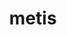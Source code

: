 ---
title: "metis"
layout: cache
categories: [package, develop-2023-12-10]
meta: {"versions": ["5.1.0"], "compilers": ["cce@=15.0.1", "gcc@=10.3.0", "gcc@=11.1.0", "gcc@=11.4.0", "gcc@=7.3.1", "gcc@=7.5.0", "gcc@=9.4.0", "oneapi@=2023.2.0"], "oss": ["amzn2", "rhel8", "sle_hpc15", "ubuntu18.04", "ubuntu20.04"], "platforms": ["linux"], "targets": ["aarch64", "neoverse_n1", "neoverse_v1", "ppc64le", "x86_64_v3", "x86_64_v4", "zen4"], "stacks": ["aws-isc", "aws-isc-aarch64", "data-vis-sdk", "e4s", "e4s-cray-rhel", "e4s-cray-sles", "e4s-neoverse_v1", "e4s-oneapi", "e4s-power", "e4s-rocm-external", "radiuss", "radiuss-aws", "radiuss-aws-aarch64", "root"], "num_specs": 12, "num_specs_by_stack": {"aws-isc-aarch64": 2, "radiuss-aws-aarch64": 2, "root": 12, "radiuss-aws": 1, "aws-isc": 1, "e4s-cray-rhel": 1, "e4s-cray-sles": 1, "radiuss": 1, "e4s-neoverse_v1": 1, "e4s-power": 1, "data-vis-sdk": 2, "e4s-rocm-external": 1, "e4s": 1, "e4s-oneapi": 1}}
spec_details: [{"hash": "2leulnzyn7mgtfyptfumecx2m7mk5a6d", "compiler": "gcc@=7.3.1", "versions": ["5.1.0"], "os": "amzn2", "platform": "linux", "target": "aarch64", "variants": ["build_system=cmake", "build_type=Release", "~gdb", "generator=make", "~int64", "~ipo", "patches=4991da9,93a7903,b1225da", "~real64", "+shared"], "stacks": ["aws-isc-aarch64", "radiuss-aws-aarch64", "root"], "size": "-", "tarball": "https://binaries.spack.io/releases/develop-2023-12-10/build_cache/linux-amzn2-aarch64/gcc-7.3.1/metis-5.1.0/linux-amzn2-aarch64-gcc-7.3.1-metis-5.1.0-2leulnzyn7mgtfyptfumecx2m7mk5a6d.spack"}, {"hash": "5fmt4sxokfuzz4hpiggfvuy4wekityz5", "compiler": "gcc@=7.3.1", "versions": ["5.1.0"], "os": "amzn2", "platform": "linux", "target": "neoverse_n1", "variants": ["build_system=cmake", "build_type=Release", "~gdb", "generator=make", "~int64", "~ipo", "patches=4991da9,93a7903,b1225da", "~real64", "+shared"], "stacks": ["aws-isc-aarch64", "radiuss-aws-aarch64", "root"], "size": "-", "tarball": "https://binaries.spack.io/releases/develop-2023-12-10/build_cache/linux-amzn2-neoverse_n1/gcc-7.3.1/metis-5.1.0/linux-amzn2-neoverse_n1-gcc-7.3.1-metis-5.1.0-5fmt4sxokfuzz4hpiggfvuy4wekityz5.spack"}, {"hash": "b5yc6etzz3xft7gzergrdfkaeraa6kgb", "compiler": "gcc@=7.3.1", "versions": ["5.1.0"], "os": "amzn2", "platform": "linux", "target": "x86_64_v3", "variants": ["build_system=cmake", "build_type=Release", "~gdb", "generator=make", "~int64", "~ipo", "patches=4991da9,93a7903,b1225da", "~real64", "+shared"], "stacks": ["radiuss-aws", "aws-isc", "root"], "size": "-", "tarball": "https://binaries.spack.io/releases/develop-2023-12-10/build_cache/linux-amzn2-x86_64_v3/gcc-7.3.1/metis-5.1.0/linux-amzn2-x86_64_v3-gcc-7.3.1-metis-5.1.0-b5yc6etzz3xft7gzergrdfkaeraa6kgb.spack"}, {"hash": "bdupoi4bfa4irgfg26mudzlbvnmt6cwm", "compiler": "cce@=15.0.1", "versions": ["5.1.0"], "os": "rhel8", "platform": "linux", "target": "zen4", "variants": ["build_system=cmake", "build_type=Release", "~gdb", "generator=make", "~int64", "~ipo", "patches=4991da9,93a7903", "~real64", "+shared"], "stacks": ["e4s-cray-rhel", "root"], "size": "-", "tarball": "https://binaries.spack.io/releases/develop-2023-12-10/build_cache/linux-rhel8-zen4/cce-15.0.1/metis-5.1.0/linux-rhel8-zen4-cce-15.0.1-metis-5.1.0-bdupoi4bfa4irgfg26mudzlbvnmt6cwm.spack"}, {"hash": "onoydhdy4g5hfnj3y5o7fidvh6olx6cs", "compiler": "gcc@=10.3.0", "versions": ["5.1.0"], "os": "sle_hpc15", "platform": "linux", "target": "x86_64_v4", "variants": ["build_system=cmake", "build_type=Release", "~gdb", "generator=make", "~int64", "~ipo", "patches=4991da9,93a7903,b1225da", "~real64", "+shared"], "stacks": ["root", "e4s-cray-sles"], "size": "-", "tarball": "https://binaries.spack.io/releases/develop-2023-12-10/build_cache/linux-sle_hpc15-x86_64_v4/gcc-10.3.0/metis-5.1.0/linux-sle_hpc15-x86_64_v4-gcc-10.3.0-metis-5.1.0-onoydhdy4g5hfnj3y5o7fidvh6olx6cs.spack"}, {"hash": "sdtqkujsnippmyv6gdqnyw6wb22tbg56", "compiler": "gcc@=7.5.0", "versions": ["5.1.0"], "os": "ubuntu18.04", "platform": "linux", "target": "x86_64_v3", "variants": ["build_system=cmake", "build_type=Release", "~gdb", "generator=make", "~int64", "~ipo", "patches=4991da9,93a7903,b1225da", "~real64", "+shared"], "stacks": ["radiuss", "root"], "size": "-", "tarball": "https://binaries.spack.io/releases/develop-2023-12-10/build_cache/linux-ubuntu18.04-x86_64_v3/gcc-7.5.0/metis-5.1.0/linux-ubuntu18.04-x86_64_v3-gcc-7.5.0-metis-5.1.0-sdtqkujsnippmyv6gdqnyw6wb22tbg56.spack"}, {"hash": "o5n4lrt5de464okgrod5uizb62k7wtqi", "compiler": "gcc@=11.4.0", "versions": ["5.1.0"], "os": "ubuntu20.04", "platform": "linux", "target": "neoverse_v1", "variants": ["build_system=cmake", "build_type=Release", "~gdb", "generator=make", "~int64", "~ipo", "patches=4991da9,93a7903,b1225da", "~real64", "+shared"], "stacks": ["e4s-neoverse_v1", "root"], "size": "-", "tarball": "https://binaries.spack.io/releases/develop-2023-12-10/build_cache/linux-ubuntu20.04-neoverse_v1/gcc-11.4.0/metis-5.1.0/linux-ubuntu20.04-neoverse_v1-gcc-11.4.0-metis-5.1.0-o5n4lrt5de464okgrod5uizb62k7wtqi.spack"}, {"hash": "wpqupme74eadpeofuwechsujv5fdypg7", "compiler": "gcc@=9.4.0", "versions": ["5.1.0"], "os": "ubuntu20.04", "platform": "linux", "target": "ppc64le", "variants": ["build_system=cmake", "build_type=Release", "~gdb", "generator=make", "~int64", "~ipo", "patches=4991da9,93a7903,b1225da", "~real64", "+shared"], "stacks": ["root", "e4s-power"], "size": "-", "tarball": "https://binaries.spack.io/releases/develop-2023-12-10/build_cache/linux-ubuntu20.04-ppc64le/gcc-9.4.0/metis-5.1.0/linux-ubuntu20.04-ppc64le-gcc-9.4.0-metis-5.1.0-wpqupme74eadpeofuwechsujv5fdypg7.spack"}, {"hash": "jhotl3c2tkh6ywifwsqipghjus33hzxs", "compiler": "gcc@=11.1.0", "versions": ["5.1.0"], "os": "ubuntu20.04", "platform": "linux", "target": "x86_64_v3", "variants": ["build_system=cmake", "build_type=Release", "~gdb", "generator=make", "~int64", "~ipo", "patches=4991da9,93a7903,b1225da", "~real64", "+shared"], "stacks": ["data-vis-sdk", "root"], "size": "-", "tarball": "https://binaries.spack.io/releases/develop-2023-12-10/build_cache/linux-ubuntu20.04-x86_64_v3/gcc-11.1.0/metis-5.1.0/linux-ubuntu20.04-x86_64_v3-gcc-11.1.0-metis-5.1.0-jhotl3c2tkh6ywifwsqipghjus33hzxs.spack"}, {"hash": "u2uyle4m7qhkyq6wa34ea5ejxma2tllf", "compiler": "gcc@=11.1.0", "versions": ["5.1.0"], "os": "ubuntu20.04", "platform": "linux", "target": "x86_64_v3", "variants": ["build_system=cmake", "build_type=Release", "~gdb", "generator=make", "~int64", "~ipo", "patches=4991da9,93a7903,b1225da", "~real64", "+shared"], "stacks": ["data-vis-sdk", "root"], "size": "-", "tarball": "https://binaries.spack.io/releases/develop-2023-12-10/build_cache/linux-ubuntu20.04-x86_64_v3/gcc-11.1.0/metis-5.1.0/linux-ubuntu20.04-x86_64_v3-gcc-11.1.0-metis-5.1.0-u2uyle4m7qhkyq6wa34ea5ejxma2tllf.spack"}, {"hash": "drwp3a3ldvvy4o2ohj222kd2hr2jlh54", "compiler": "gcc@=11.4.0", "versions": ["5.1.0"], "os": "ubuntu20.04", "platform": "linux", "target": "x86_64_v3", "variants": ["build_system=cmake", "build_type=Release", "~gdb", "generator=make", "~int64", "~ipo", "patches=4991da9,93a7903,b1225da", "~real64", "+shared"], "stacks": ["e4s-rocm-external", "root", "e4s"], "size": "-", "tarball": "https://binaries.spack.io/releases/develop-2023-12-10/build_cache/linux-ubuntu20.04-x86_64_v3/gcc-11.4.0/metis-5.1.0/linux-ubuntu20.04-x86_64_v3-gcc-11.4.0-metis-5.1.0-drwp3a3ldvvy4o2ohj222kd2hr2jlh54.spack"}, {"hash": "yi4qavizhkod5kiwwr47kjffs2ookh4z", "compiler": "oneapi@=2023.2.0", "versions": ["5.1.0"], "os": "ubuntu20.04", "platform": "linux", "target": "x86_64_v3", "variants": ["build_system=cmake", "build_type=Release", "~gdb", "generator=make", "~int64", "~ipo", "patches=4991da9,93a7903", "~real64", "+shared"], "stacks": ["root", "e4s-oneapi"], "size": "-", "tarball": "https://binaries.spack.io/releases/develop-2023-12-10/build_cache/linux-ubuntu20.04-x86_64_v3/oneapi-2023.2.0/metis-5.1.0/linux-ubuntu20.04-x86_64_v3-oneapi-2023.2.0-metis-5.1.0-yi4qavizhkod5kiwwr47kjffs2ookh4z.spack"}]
---